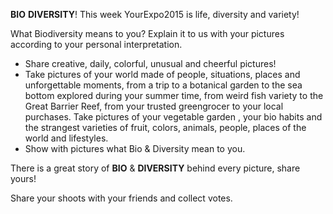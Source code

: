 **BIO**  **DIVERSITY**! This week YourExpo2015 is life, diversity and variety!

What Biodiversity means to you? Explain it to us with your pictures according to your personal interpretation.

* Share creative, daily, colorful, unusual and cheerful pictures!
* Take pictures of your world made of people, situations, places and unforgettable moments, from a trip to a botanical garden to the sea bottom explored during your summer time, from weird fish variety to the Great Barrier Reef, from your trusted greengrocer to your local purchases. Take pictures of your vegetable garden , your bio habits and the strangest varieties of fruit, colors, animals, people, places of the world and lifestyles.
* Show with pictures what Bio & Diversity mean to you.  

There is a great story of **BIO** & **DIVERSITY** behind every picture, share yours!

Share your shoots with your friends and collect votes.

